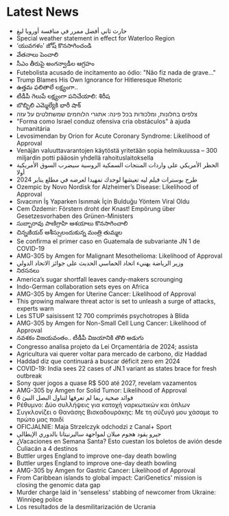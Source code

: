 # Latest News
-  حارث ثاني أفضل ممرر في منافسة أوروبا ليغ
-  Special weather statement in effect for Waterloo Region
-  ‘యువగళం’ జోష్‌ కొనసాగించండి
-  వేతనాలు పెంచాలి
-  సీఎం తీరుపై అంగన్వాడీల ఆగ్రహం
-  Futebolista acusado de incitamento ao ódio: "Não fiz nada de grave..."
-  Trump Blames His Own Ignorance for Hitleresque Rhetoric
-  ఉత్తమ ఫలితాలే లక్ష్యంగా..
-  టీడీపీ గెలుపే లక్ష్యంగా పనిచేయాలి: శిరీష
-  బొబ్బిలి ఎమ్మెల్యేకి భారీ షాక్‌
-  צלפים בחלונות, ומלכודות בכל פינה: אתגרי הלוחמים שמשתלטים על עזה
-  "Forma como Israel conduz ofensiva cria obstáculos" à ajuda humanitária
-  Levosimendan by Orion for Acute Coronary Syndrome: Likelihood of Approval
-  Venäjän valuuttavarantojen käytöstä yritetään sopia helmikuussa – 300 miljardin potti pääosin yhdellä rahoituslaitoksella
-  الحظر الأمريكي على واردات المنتجات السمكية الروسية سيضرب السوق الأمريكية أولا
-  طرح بوسترات فيلم ليه تعيشها لوحدك تمهيدا لعرضه في مطلع يناير 2024
-  Ozempic by Novo Nordisk for Alzheimer’s Disease: Likelihood of Approval
-  Sıvacının İş Yaparken Isınmak İçin Bulduğu Yöntem Viral Oldu
-  Cem Özdemir: Förstern droht der Knast! Empörung über Gesetzesvorhaben des Grünen-Ministers
-  సుబ్బారావు పాణిగ్రాహి ఆశయాలు కొనసాగించాలి
-  చిన్నజీయర్‌ ఆశీస్సులందుకున్న మంత్రి తుమ్మల
-  Se confirma el primer caso en Guatemala de subvariante JN 1 de COVID-19
-  AMG-305 by Amgen for Malignant Mesothelioma: Likelihood of Approval
-  وزير الرياضة يهنيء اتحاد الخماسي الحديث على جوائز الاتحاد الدولي
-  నిరసనలు
-  America’s sugar shortfall leaves candy-makers scrounging
-  Indo-German collaboration sets eyes on Africa
-  AMG-305 by Amgen for Uterine Cancer: Likelihood of Approval
-  This growing malware threat actor is set to unleash a surge of attacks, experts warn
-  Les STUP saisissent 12 700 comprimés psychotropes à Blida
-  AMG-305 by Amgen for Non-Small Cell Lung Cancer: Likelihood of Approval
-  నవశకం విజయవంతం.. టీడీపీ విజయానికి తొలి అడుగు
-  Congresso analisa projeto da Lei Orçamentária de 2024; assista
-  Agricultura vai querer voltar para mercado de carbono, diz Haddad
-  Haddad diz que continuará a buscar déficit zero em 2024
-  COVID-19: India sees 22 cases of JN.1 variant as states brace for fresh outbreak
-  Sony quer jogos a quase R$ 500 até 2027, revelam vazamentos
-  AMG-305 by Amgen for Solid Tumor: Likelihood of Approval
-  6 فوائد صحية ربما لم تعرفها لتناول البصل النيئ
-  Ρέθυμνο: Δύο συλλήψεις για κατοχή ναρκωτικών και όπλων
-  Συγκλονίζει ο Θανάσης Βισκαδουράκης: Με τη σύζυγό μου χάσαμε το πρώτο μας παιδί
-  OFICJALNIE: Maja Strzelczyk odchodzi z Canal+ Sport
-  جيرو يقود هجوم ميلان لمواجهة ساليرنيتانا بالدوري الإيطالي
-  ¿Vacaciones en Semana Santa? Esto cuestan los boletos de avión desde Culiacán a 4 destinos
-  Buttler urges England to improve one-day death bowling
-  Buttler urges England to improve one-day death bowling
-  AMG-305 by Amgen for Gastric Cancer: Likelihood of Approval
-  From Caribbean islands to global impact: CariGenetics’ mission is closing the genomic data gap
-  Murder charge laid in 'senseless' stabbing of newcomer from Ukraine: Winnipeg police
-  Los resultados de la desmilitarización de Ucrania
